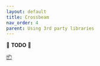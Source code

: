 ```yaml
---
layout: default
title: Crossbeam
nav_order: 4
parent: Using 3rd party libraries
---
```


🚧 **TODO** 🚧

[📦](https://crates.io/crates/crossbeam)
